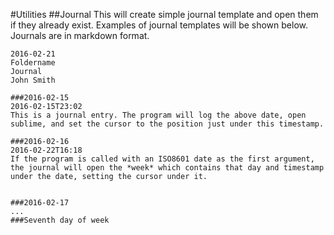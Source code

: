#Utilities
##Journal
This will create simple journal template and open them if they already exist. Examples of journal templates will be shown below. Journals are in markdown format.

```
2016-02-21
Foldername
Journal
John Smith

###2016-02-15
2016-02-15T23:02
This is a journal entry. The program will log the above date, open sublime, and set the cursor to the position just under this timestamp.

###2016-02-16
2016-02-22T16:18
If the program is called with an ISO8601 date as the first argument, the journal will open the *week* which contains that day and timestamp under the date, setting the cursor under it. 


###2016-02-17
...
###Seventh day of week
